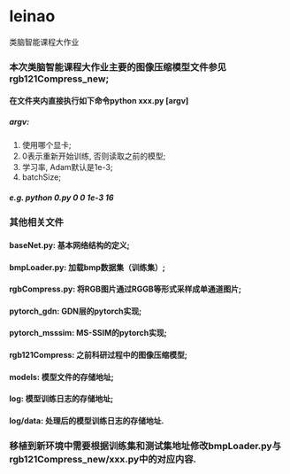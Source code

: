 # leinao
类脑智能课程大作业
### 本次类脑智能课程大作业主要的图像压缩模型文件参见rgb121Compress_new;
#### 在文件夹内直接执行如下命令python xxx.py [argv]
##### argv:
1. 使用哪个显卡;
2. 0表示重新开始训练, 否则读取之前的模型;
3. 学习率, Adam默认是1e-3;
4. batchSize;
##### e.g. python 0.py 0 0 1e-3 16

### 其他相关文件
#### baseNet.py: 基本网络结构的定义;
#### bmpLoader.py: 加载bmp数据集（训练集）;
#### rgbCompress.py: 将RGB图片通过RGGB等形式采样成单通道图片;
#### pytorch_gdn: GDN层的pytorch实现;
#### pytorch_msssim: MS-SSIM的pytorch实现;
#### rgb121Compress: 之前科研过程中的图像压缩模型;
#### models: 模型文件的存储地址;
#### log: 模型训练日志的存储地址;
#### log/data: 处理后的模型训练日志的存储地址.

### 移植到新环境中需要根据训练集和测试集地址修改bmpLoader.py与rgb121Compress_new/xxx.py中的对应内容.


